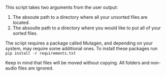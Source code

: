 This script takes two arguments from the user output:

1. The absoute path to a directory where all your unsorted files are located.
2. The absoulte path to a directory where you would like to put all of your sorted files.

The script requires a package called Mutagen, and depending on your system, may require some additional ones.
To install these packages run `pip install -r requirements.txt`

Keep in mind that files will be moved without copying. All folders and non-audio files are ignored.
